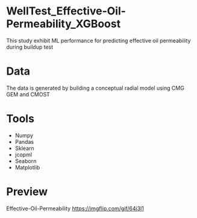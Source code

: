 # WellTest_Effective-Oil-Permeability_XGBoost
This study exhibit ML performance for predicting effective oil permeability during buildup test

# Data
The data is generated by building a conceptual radial model using CMG GEM and CMOST

# Tools
- Numpy
- Pandas
- Sklearn
- jcopml
- Seaborn
- Matplotlib

# Preview
Effective-Oil-Permeability
https://imgflip.com/gif/64i3l1
